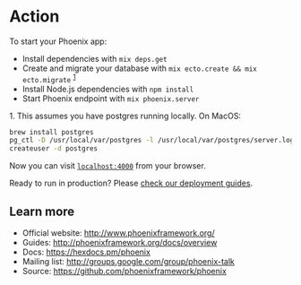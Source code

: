 # Action

To start your Phoenix app:

  * Install dependencies with `mix deps.get`
  * Create and migrate your database with `mix ecto.create && mix ecto.migrate` <sup>[1](#postgres)</sup>
  * Install Node.js dependencies with `npm install`
  * Start Phoenix endpoint with `mix phoenix.server`

<span id='postgres'>1.</span> This assumes you have postgres running locally. On MacOS:

```bash
brew install postgres
pg_ctl -D /usr/local/var/postgres -l /usr/local/var/postgres/server.log start
createuser -d postgres
```

Now you can visit [`localhost:4000`](http://localhost:4000) from your browser.

Ready to run in production? Please [check our deployment guides](http://www.phoenixframework.org/docs/deployment).

## Learn more

  * Official website: http://www.phoenixframework.org/
  * Guides: http://phoenixframework.org/docs/overview
  * Docs: https://hexdocs.pm/phoenix
  * Mailing list: http://groups.google.com/group/phoenix-talk
  * Source: https://github.com/phoenixframework/phoenix
